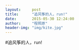 ```yaml
---
layout:     post
title:      "追风筝的人，run!"
date:       2015-05-30 12:24:00
author:     "程照原"
header-img: "img/kite.jpg"
---
```

#追风筝的人，run!

